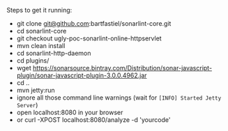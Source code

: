 Steps to get it running:
* git clone git@github.com:bartfastiel/sonarlint-core.git
* cd sonarlint-core
* git checkout ugly-poc-sonarlint-online-httpservlet
* mvn clean install
* cd sonarlint-http-daemon
* cd plugins/
* wget https://sonarsource.bintray.com/Distribution/sonar-javascript-plugin/sonar-javascript-plugin-3.0.0.4962.jar
* cd ..
* mvn jetty:run
* ignore all those command line warnings (wait for `[INFO] Started Jetty Server`)
* open localhost:8080 in your browser
* or curl -XPOST localhost:8080/analyze -d 'yourcode'

